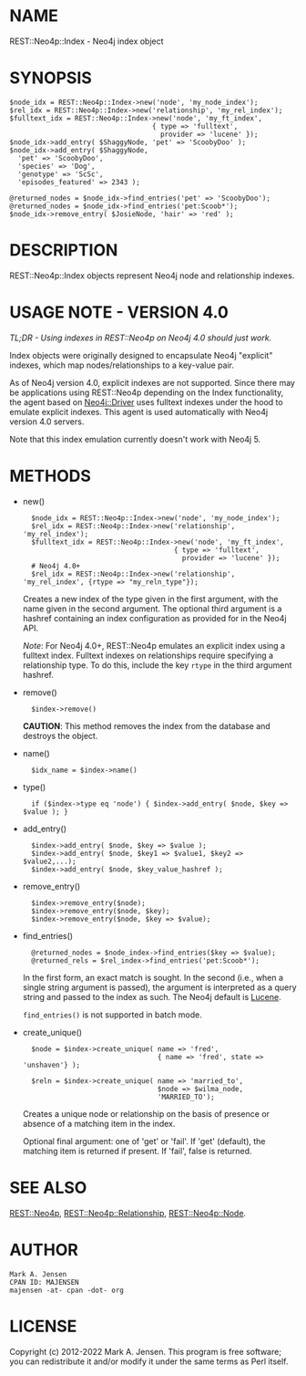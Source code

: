 # NAME

REST::Neo4p::Index - Neo4j index object

# SYNOPSIS

    $node_idx = REST::Neo4p::Index->new('node', 'my_node_index');
    $rel_idx = REST::Neo4p::Index->new('relationship', 'my_rel_index');
    $fulltext_idx = REST::Neo4p::Index->new('node', 'my_ft_index',
                                       { type => 'fulltext',
                                         provider => 'lucene' });
    $node_idx->add_entry( $ShaggyNode, 'pet' => 'ScoobyDoo' );
    $node_idx->add_entry( $ShaggyNode,
      'pet' => 'ScoobyDoo',
      'species' => 'Dog',
      'genotype' => 'ScSc',
      'episodes_featured' => 2343 );

    @returned_nodes = $node_idx->find_entries('pet' => 'ScoobyDoo');
    @returned_nodes = $node_idx->find_entries('pet:Scoob*');
    $node_idx->remove_entry( $JosieNode, 'hair' => 'red' );

# DESCRIPTION

REST::Neo4p::Index objects represent Neo4j node and relationship indexes.

# USAGE NOTE - VERSION 4.0

_TL;DR - Using indexes in REST::Neo4p on Neo4j 4.0 should just work._

Index objects were originally designed to encapsulate Neo4j "explicit"
indexes, which map nodes/relationships to a key-value pair.

As of Neo4j version 4.0, explicit indexes are not supported. Since
there may be applications using REST::Neo4p depending on the Index
functionality, the agent based on [Neo4j::Driver](https://metacpan.org/pod/Neo4j::Driver) uses fulltext
indexes under the hood to emulate explicit indexes. This agent is used
automatically with Neo4j version 4.0 servers.

Note that this index emulation currently doesn't work with Neo4j 5.

# METHODS

- new()

        $node_idx = REST::Neo4p::Index->new('node', 'my_node_index');
        $rel_idx = REST::Neo4p::Index->new('relationship', 'my_rel_index');
        $fulltext_idx = REST::Neo4p::Index->new('node', 'my_ft_index',
                                           { type => 'fulltext',
                                             provider => 'lucene' });
        # Neo4j 4.0+
        $rel_idx = REST::Neo4p::Index->new('relationship', 'my_rel_index', {rtype => "my_reln_type"});

    Creates a new index of the type given in the first argument, with the
    name given in the second argument. The optional third argument is a
    hashref containing an index configuration as provided for in the Neo4j
    API.

    _Note_: For Neo4j 4.0+, REST::Neo4p emulates an explicit index using a
    fulltext index. Fulltext indexes on relationships require specifying a
    relationship type. To do this, include the key `rtype` in the third
    argument hashref.

- remove()

        $index->remove()

    **CAUTION**: This method removes the index from the database and destroys the object.

- name()

        $idx_name = $index->name()

- type()

        if ($index->type eq 'node') { $index->add_entry( $node, $key => $value ); }

- add\_entry()

        $index->add_entry( $node, $key => $value );
        $index->add_entry( $node, $key1 => $value1, $key2 => $value2,...);
        $index->add_entry( $node, $key_value_hashref );

- remove\_entry()

        $index->remove_entry($node);
        $index->remove_entry($node, $key);
        $index->remove_entry($node, $key => $value);

- find\_entries()

        @returned_nodes = $node_index->find_entries($key => $value);
        @returned_rels = $rel_index->find_entries('pet:Scoob*');

    In the first form, an exact match is sought. In the second (i.e., when
    a single string argument is passed), the argument is interpreted as a
    query string and passed to the index as such. The Neo4j default is
    [Lucene](http://lucene.apache.org/core/3_5_0/queryparsersyntax.html).

    `find_entries()` is not supported in batch mode.

- create\_unique()

        $node = $index->create_unique( name => 'fred', 
                                       { name => 'fred', state => 'unshaven'} );

        $reln = $index->create_unique( name => 'married_to',
                                       $node => $wilma_node,
                                       'MARRIED_TO');

    Creates a unique node or relationship on the basis of presence or absence
    of a matching item in the index. 

    Optional final argument: one of 'get' or 'fail'. If 'get' (default), the 
    matching item is returned if present. If 'fail', false is returned.

# SEE ALSO

[REST::Neo4p](/lib/REST/Neo4p.md), [REST::Neo4p::Relationship](/lib/REST/Neo4p/Relationship.md), [REST::Neo4p::Node](/lib/REST/Neo4p/Node.md).

# AUTHOR

    Mark A. Jensen
    CPAN ID: MAJENSEN
    majensen -at- cpan -dot- org

# LICENSE

Copyright (c) 2012-2022 Mark A. Jensen. This program is free software; you
can redistribute it and/or modify it under the same terms as Perl
itself.
